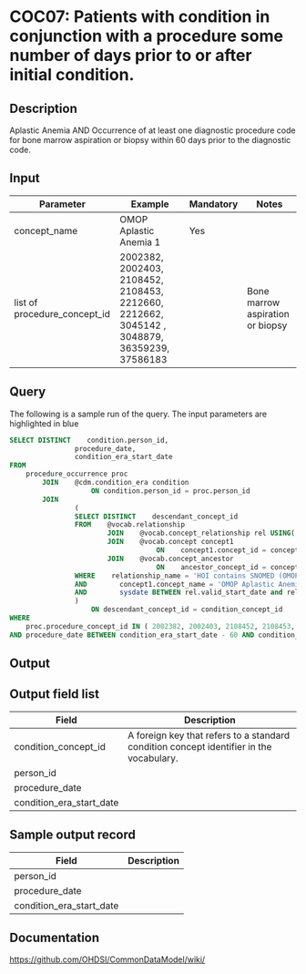 <!---
Group:condition occurrence combinations
Name:COC07 Patients with condition in conjunction with a procedure some number of days prior to or after initial condition.
Author:Patrick Ryan
CDM Version: 5.0
-->

# COC07: Patients with condition in conjunction with a procedure some number of days prior to or after initial condition.

## Description
Aplastic Anemia AND Occurrence of at least one diagnostic procedure code for bone marrow aspiration or biopsy within 60 days prior to the diagnostic code.
## Input

|  Parameter |  Example |  Mandatory |  Notes |
| --- | --- | --- | --- |
| concept_name | OMOP Aplastic Anemia 1 | Yes |   |
| list of procedure_concept_id | 2002382, 2002403, 2108452, 2108453, 2212660, 2212662, 3045142 , 3048879, 36359239, 37586183 |   | Bone marrow aspiration or biopsy |

## Query
The following is a sample run of the query. The input parameters are highlighted in  blue  


```sql
SELECT DISTINCT    condition.person_id,
                procedure_date,
                condition_era_start_date
FROM
    procedure_occurrence proc
        JOIN    @cdm.condition_era condition
                    ON condition.person_id = proc.person_id
        JOIN    
                (
                SELECT DISTINCT    descendant_concept_id
                FROM    @vocab.relationship
                        JOIN    @vocab.concept_relationship rel USING( relationship_id )
                        JOIN    @vocab.concept concept1
                                    ON    concept1.concept_id = concept_id_1
                        JOIN    @vocab.concept_ancestor
                                    ON    ancestor_concept_id = concept_id_2
                WHERE    relationship_name = 'HOI contains SNOMED (OMOP)'
                AND        concept1.concept_name = 'OMOP Aplastic Anemia 1'
                AND        sysdate BETWEEN rel.valid_start_date and rel.valid_end_date
                ) 
                    ON descendant_concept_id = condition_concept_id
WHERE
    proc.procedure_concept_id IN ( 2002382, 2002403, 2108452, 2108453, 2212660, 2212662, 3045142, 3048879, 36359239, 37586183 )
AND procedure_date BETWEEN condition_era_start_date - 60 AND condition_era_start_date;
```

## Output

## Output field list

|  Field |  Description |
| --- | --- |
| condition_concept_id | A foreign key that refers to a standard condition concept identifier in the vocabulary. |
| person_id |   |
| procedure_date |   |
| condition_era_start_date |   |

## Sample output record

|  Field |  Description |
| --- | --- |
| person_id |   |
| procedure_date |   |
| condition_era_start_date |   |

## Documentation
https://github.com/OHDSI/CommonDataModel/wiki/
